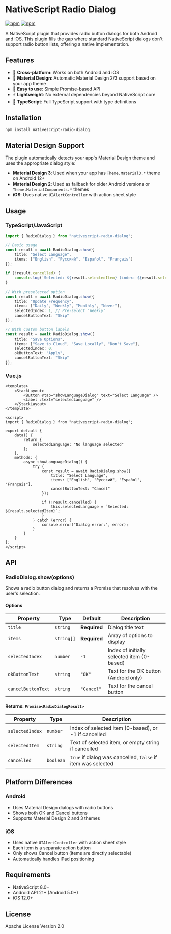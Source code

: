 # NativeScript Radio Dialog

[![npm](https://img.shields.io/npm/v/nativescript-radio-dialog.svg)](https://www.npmjs.com/package/nativescript-radio-dialog)
[![npm](https://img.shields.io/npm/dt/nativescript-radio-dialog.svg)](https://www.npmjs.com/package/nativescript-radio-dialog)

A NativeScript plugin that provides radio button dialogs for both Android and iOS. This plugin fills the gap where standard NativeScript dialogs don't support radio button lists, offering a native implementation.

## Features

- 📱 **Cross-platform**: Works on both Android and iOS
- 🎨 **Material Design**: Automatic Material Design 2/3 support based on your app theme
- 🔧 **Easy to use**: Simple Promise-based API
- ⚡ **Lightweight**: No external dependencies beyond NativeScript core
- 🎯 **TypeScript**: Full TypeScript support with type definitions

## Installation

```bash
npm install nativescript-radio-dialog
```

## Material Design Support

The plugin automatically detects your app's Material Design theme and uses the appropriate dialog style:

- **Material Design 3**: Used when your app has `Theme.Material3.*` theme on Android 12+
- **Material Design 2**: Used as fallback for older Android versions or `Theme.MaterialComponents.*` themes
- **iOS**: Uses native `UIAlertController` with action sheet style

## Usage

### TypeScript/JavaScript

```typescript
import { RadioDialog } from "nativescript-radio-dialog";

// Basic usage
const result = await RadioDialog.show({
    title: "Select Language",
    items: ["English", "Русский", "Español", "Français"]
});

if (!result.cancelled) {
    console.log(`Selected: ${result.selectedItem} (index: ${result.selectedIndex})`);
}

// With preselected option
const result = await RadioDialog.show({
    title: "Update Frequency",
    items: ["Daily", "Weekly", "Monthly", "Never"],
    selectedIndex: 1, // Pre-select "Weekly"
    cancelButtonText: "Skip"
});

// With custom button labels
const result = await RadioDialog.show({
    title: "Save Options",
    items: ["Save to Cloud", "Save Locally", "Don't Save"],
    selectedIndex: 0,
    okButtonText: "Apply",
    cancelButtonText: "Skip"
});
```

### Vue.js

```vue
<template>
    <StackLayout>
        <Button @tap="showLanguageDialog" text="Select Language" />
        <Label :text="selectedLanguage" />
    </StackLayout>
</template>

<script>
import { RadioDialog } from "nativescript-radio-dialog";

export default {
    data() {
        return {
            selectedLanguage: "No language selected"
        };
    },
    methods: {
        async showLanguageDialog() {
            try {
                const result = await RadioDialog.show({
                    title: "Select Language",
                    items: ["English", "Русский", "Español", "Français"],
                    cancelButtonText: "Cancel"
                });

                if (!result.cancelled) {
                    this.selectedLanguage = `Selected: ${result.selectedItem}`;
                }
            } catch (error) {
                console.error("Dialog error:", error);
            }
        }
    }
};
</script>
```

## API

### RadioDialog.show(options)

Shows a radio button dialog and returns a Promise that resolves with the user's selection.

#### Options

| Property | Type | Default | Description |
| --- | --- | --- | --- |
| `title` | `string` | **Required** | Dialog title text |
| `items` | `string[]` | **Required** | Array of options to display |
| `selectedIndex` | `number` | `-1` | Index of initially selected item (0-based) |
| `okButtonText` | `string` | `"OK"` | Text for the OK button (Android only) |
| `cancelButtonText` | `string` | `"Cancel"` | Text for the cancel button |

#### Returns: `Promise<RadioDialogResult>`

| Property | Type | Description |
| --- | --- | --- |
| `selectedIndex` | `number` | Index of selected item (0-based), or -1 if cancelled |
| `selectedItem` | `string` | Text of selected item, or empty string if cancelled |
| `cancelled` | `boolean` | `true` if dialog was cancelled, `false` if item was selected |

## Platform Differences

### Android
- Uses Material Design dialogs with radio buttons
- Shows both OK and Cancel buttons
- Supports Material Design 2 and 3 themes

### iOS
- Uses native `UIAlertController` with action sheet style
- Each item is a separate action button
- Only shows Cancel button (items are directly selectable)
- Automatically handles iPad positioning

## Requirements

- NativeScript 8.0+
- Android API 21+ (Android 5.0+)
- iOS 12.0+

## License

Apache License Version 2.0
